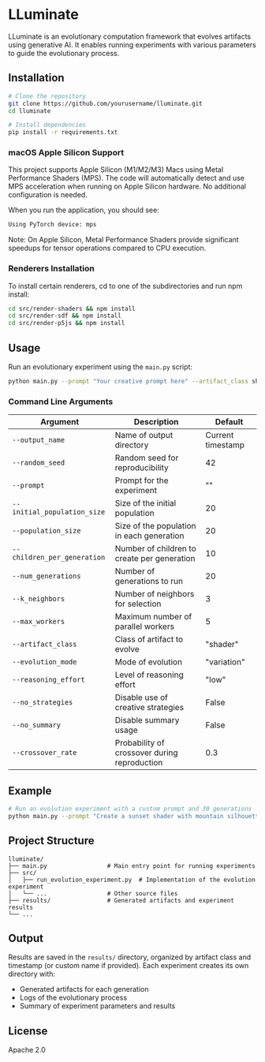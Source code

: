 # LLuminate

LLuminate is an evolutionary computation framework that evolves artifacts using generative AI. It enables running experiments with various parameters to guide the evolutionary process.

## Installation

```bash
# Clone the repository
git clone https://github.com/yourusername/lluminate.git
cd lluminate

# Install dependencies
pip install -r requirements.txt
```

### macOS Apple Silicon Support

This project supports Apple Silicon (M1/M2/M3) Macs using Metal Performance Shaders (MPS). The code will automatically detect and use MPS acceleration when running on Apple Silicon hardware. No additional configuration is needed.

When you run the application, you should see:

```bash
Using PyTorch device: mps
```

Note: On Apple Silicon, Metal Performance Shaders provide significant speedups for tensor operations compared to CPU execution.

### Renderers Installation

To install certain renderers, cd to one of the subdirectories and run npm install:

```bash
cd src/render-shaders && npm install
cd src/render-sdf && npm install 
cd src/render-p5js && npm install
```

## Usage

Run an evolutionary experiment using the `main.py` script:

```bash
python main.py --prompt "Your creative prompt here" --artifact_class shader --num_generations 20
```

### Command Line Arguments

| Argument                    | Description                                  | Default           |
| --------------------------- | -------------------------------------------- | ----------------- |
| `--output_name`             | Name of output directory                     | Current timestamp |
| `--random_seed`             | Random seed for reproducibility              | 42                |
| `--prompt`                  | Prompt for the experiment                    | ""                |
| `--initial_population_size` | Size of the initial population               | 20                |
| `--population_size`         | Size of the population in each generation    | 20                |
| `--children_per_generation` | Number of children to create per generation  | 10                |
| `--num_generations`         | Number of generations to run                 | 20                |
| `--k_neighbors`             | Number of neighbors for selection            | 3                 |
| `--max_workers`             | Maximum number of parallel workers           | 5                 |
| `--artifact_class`          | Class of artifact to evolve                  | "shader"          |
| `--evolution_mode`          | Mode of evolution                            | "variation"       |
| `--reasoning_effort`        | Level of reasoning effort                    | "low"             |
| `--no_strategies`           | Disable use of creative strategies           | False             |
| `--no_summary`              | Disable summary usage                        | False             |
| `--crossover_rate`          | Probability of crossover during reproduction | 0.3               |

## Example

```bash
# Run an evolution experiment with a custom prompt and 30 generations
python main.py --prompt "Create a sunset shader with mountain silhouettes" --num_generations 30 --reasoning_effort high
```

## Project Structure

```
lluminate/
├── main.py                 # Main entry point for running experiments
├── src/
│   ├── run_evolution_experiment.py  # Implementation of the evolution experiment
│   └── ...                 # Other source files
├── results/                # Generated artifacts and experiment results
└── ...
```

## Output

Results are saved in the `results/` directory, organized by artifact class and timestamp (or custom name if provided). Each experiment creates its own directory with:

- Generated artifacts for each generation
- Logs of the evolutionary process
- Summary of experiment parameters and results

## License

Apache 2.0
